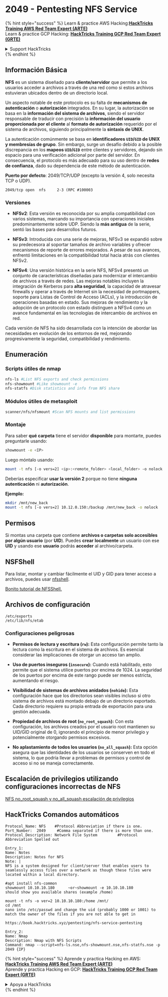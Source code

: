 # 2049 - Pentesting NFS Service

{% hint style="success" %}
Learn & practice AWS Hacking:<img src="/.gitbook/assets/arte.png" alt="" data-size="line">[**HackTricks Training AWS Red Team Expert (ARTE)**](https://training.hacktricks.xyz/courses/arte)<img src="/.gitbook/assets/arte.png" alt="" data-size="line">\
Learn & practice GCP Hacking: <img src="/.gitbook/assets/grte.png" alt="" data-size="line">[**HackTricks Training GCP Red Team Expert (GRTE)**<img src="/.gitbook/assets/grte.png" alt="" data-size="line">](https://training.hacktricks.xyz/courses/grte)

<details>

<summary>Support HackTricks</summary>

* Check the [**subscription plans**](https://github.com/sponsors/carlospolop)!
* **Join the** 💬 [**Discord group**](https://discord.gg/hRep4RUj7f) or the [**telegram group**](https://t.me/peass) or **follow** us on **Twitter** 🐦 [**@hacktricks\_live**](https://twitter.com/hacktricks\_live)**.**
* **Share hacking tricks by submitting PRs to the** [**HackTricks**](https://github.com/carlospolop/hacktricks) and [**HackTricks Cloud**](https://github.com/carlospolop/hacktricks-cloud) github repos.

</details>
{% endhint %}

## **Información Básica**

**NFS** es un sistema diseñado para **cliente/servidor** que permite a los usuarios acceder a archivos a través de una red como si estos archivos estuvieran ubicados dentro de un directorio local.

Un aspecto notable de este protocolo es su falta de **mecanismos de autenticación** o **autorización** integrados. En su lugar, la autorización se basa en la **información del sistema de archivos**, siendo el servidor responsable de traducir con precisión la **información del usuario proporcionada por el cliente** al **formato de autorización** requerido por el sistema de archivos, siguiendo principalmente la **sintaxis de UNIX**.

La autenticación comúnmente se basa en **identificadores `UID`/`GID` de UNIX y membresías de grupo**. Sin embargo, surge un desafío debido a la posible discrepancia en los **mapeos `UID`/`GID`** entre clientes y servidores, dejando sin espacio para una verificación adicional por parte del servidor. En consecuencia, el protocolo es más adecuado para su uso dentro de **redes de confianza**, dado su dependencia de este método de autenticación.

**Puerto por defecto**: 2049/TCP/UDP (excepto la versión 4, solo necesita TCP o UDP).&#x20;
```
2049/tcp open  nfs     2-3 (RPC #100003
```
### Versiones

- **NFSv2**: Esta versión es reconocida por su amplia compatibilidad con varios sistemas, marcando su importancia con operaciones iniciales predominantemente sobre UDP. Siendo la **más antigua** de la serie, sentó las bases para desarrollos futuros.

- **NFSv3**: Introducida con una serie de mejoras, NFSv3 se expandió sobre su predecesora al soportar tamaños de archivo variables y ofrecer mecanismos de reporte de errores mejorados. A pesar de sus avances, enfrentó limitaciones en la compatibilidad total hacia atrás con clientes NFSv2.

- **NFSv4**: Una versión histórica en la serie NFS, NFSv4 presentó un conjunto de características diseñadas para modernizar el intercambio de archivos a través de redes. Las mejoras notables incluyen la integración de Kerberos para **alta seguridad**, la capacidad de atravesar firewalls y operar a través de Internet sin la necesidad de portmappers, soporte para Listas de Control de Acceso (ACLs), y la introducción de operaciones basadas en estado. Sus mejoras de rendimiento y la adopción de un protocolo con estado distinguen a NFSv4 como un avance fundamental en las tecnologías de intercambio de archivos en red.

Cada versión de NFS ha sido desarrollada con la intención de abordar las necesidades en evolución de los entornos de red, mejorando progresivamente la seguridad, compatibilidad y rendimiento.

## Enumeración

### Scripts útiles de nmap
```bash
nfs-ls #List NFS exports and check permissions
nfs-showmount #Like showmount -e
nfs-statfs #Disk statistics and info from NFS share
```
### Módulos útiles de metasploit
```bash
scanner/nfs/nfsmount #Scan NFS mounts and list permissions
```
### Montaje

Para saber **qué carpeta** tiene el servidor **disponible** para montarte, puedes preguntarle usando:
```bash
showmount -e <IP>
```
Luego móntalo usando:
```bash
mount -t nfs [-o vers=2] <ip>:<remote_folder> <local_folder> -o nolock
```
Deberías especificar **usar la versión 2** porque no tiene **ninguna** **autenticación** ni **autorización**.

**Ejemplo:**
```bash
mkdir /mnt/new_back
mount -t nfs [-o vers=2] 10.12.0.150:/backup /mnt/new_back -o nolock
```
## Permisos

Si montas una carpeta que contiene **archivos o carpetas solo accesibles por algún usuario** (por **UID**). Puedes **crear** **localmente** un usuario con ese **UID** y usando ese **usuario** podrás **acceder** al archivo/carpeta.

## NSFShell

Para listar, montar y cambiar fácilmente el UID y GID para tener acceso a archivos, puedes usar [nfsshell](https://github.com/NetDirect/nfsshell).

[Bonito tutorial de NFSShell.](https://www.pentestpartners.com/security-blog/using-nfsshell-to-compromise-older-environments/)

## Archivos de configuración
```
/etc/exports
/etc/lib/nfs/etab
```
### Configuraciones peligrosas

- **Permisos de lectura y escritura (`rw`):** Esta configuración permite tanto la lectura como la escritura en el sistema de archivos. Es esencial considerar las implicaciones de otorgar un acceso tan amplio.

- **Uso de puertos inseguros (`insecure`):** Cuando está habilitado, esto permite que el sistema utilice puertos por encima de 1024. La seguridad de los puertos por encima de este rango puede ser menos estricta, aumentando el riesgo.

- **Visibilidad de sistemas de archivos anidados (`nohide`):** Esta configuración hace que los directorios sean visibles incluso si otro sistema de archivos está montado debajo de un directorio exportado. Cada directorio requiere su propia entrada de exportación para una gestión adecuada.

- **Propiedad de archivos de root (`no_root_squash`):** Con esta configuración, los archivos creados por el usuario root mantienen su UID/GID original de 0, ignorando el principio de menor privilegio y potencialmente otorgando permisos excesivos.

- **No aplastamiento de todos los usuarios (`no_all_squash`):** Esta opción asegura que las identidades de los usuarios se conserven en todo el sistema, lo que podría llevar a problemas de permisos y control de acceso si no se maneja correctamente.

## Escalación de privilegios utilizando configuraciones incorrectas de NFS

[NFS no\_root\_squash y no\_all\_squash escalación de privilegios](../linux-hardening/privilege-escalation/nfs-no\_root\_squash-misconfiguration-pe.md)

## HackTricks Comandos automáticos
```
Protocol_Name: NFS    #Protocol Abbreviation if there is one.
Port_Number:  2049     #Comma separated if there is more than one.
Protocol_Description: Network File System         #Protocol Abbreviation Spelled out

Entry_1:
Name: Notes
Description: Notes for NFS
Note: |
NFS is a system designed for client/server that enables users to seamlessly access files over a network as though these files were located within a local directory.

#apt install nfs-common
showmount 10.10.10.180      ~or~showmount -e 10.10.10.180
should show you available shares (example /home)

mount -t nfs -o ver=2 10.10.10.180:/home /mnt/
cd /mnt
nano into /etc/passwd and change the uid (probably 1000 or 1001) to match the owner of the files if you are not able to get in

https://book.hacktricks.xyz/pentesting/nfs-service-pentesting

Entry_2:
Name: Nmap
Description: Nmap with NFS Scripts
Command: nmap --script=nfs-ls.nse,nfs-showmount.nse,nfs-statfs.nse -p 2049 {IP}
```
{% hint style="success" %}
Aprende y practica Hacking en AWS:<img src="/.gitbook/assets/arte.png" alt="" data-size="line">[**HackTricks Training AWS Red Team Expert (ARTE)**](https://training.hacktricks.xyz/courses/arte)<img src="/.gitbook/assets/arte.png" alt="" data-size="line">\
Aprende y practica Hacking en GCP: <img src="/.gitbook/assets/grte.png" alt="" data-size="line">[**HackTricks Training GCP Red Team Expert (GRTE)**<img src="/.gitbook/assets/grte.png" alt="" data-size="line">](https://training.hacktricks.xyz/courses/grte)

<details>

<summary>Apoya a HackTricks</summary>

* Revisa los [**planes de suscripción**](https://github.com/sponsors/carlospolop)!
* **Únete al** 💬 [**grupo de Discord**](https://discord.gg/hRep4RUj7f) o al [**grupo de telegram**](https://t.me/peass) o **síguenos** en **Twitter** 🐦 [**@hacktricks\_live**](https://twitter.com/hacktricks\_live)**.**
* **Comparte trucos de hacking enviando PRs a los** [**HackTricks**](https://github.com/carlospolop/hacktricks) y [**HackTricks Cloud**](https://github.com/carlospolop/hacktricks-cloud) repositorios de github.

</details>
{% endhint %}
